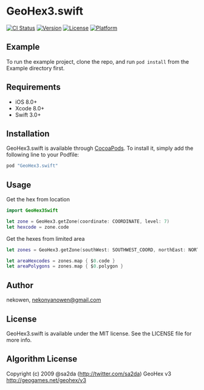 # GeoHex3.swift

[![CI Status](http://img.shields.io/travis/nekowen/GeoHex3.swift.svg?style=flat)](https://travis-ci.org/nekowen/GeoHex3.swift)
[![Version](https://img.shields.io/cocoapods/v/GeoHex3.swift.svg?style=flat)](http://cocoapods.org/pods/GeoHex3.swift)
[![License](https://img.shields.io/cocoapods/l/GeoHex3.swift.svg?style=flat)](http://cocoapods.org/pods/GeoHex3.swift)
[![Platform](https://img.shields.io/cocoapods/p/GeoHex3.swift.svg?style=flat)](http://cocoapods.org/pods/GeoHex3.swift)

## Example

To run the example project, clone the repo, and run `pod install` from the Example directory first.

## Requirements

- iOS 8.0+
- Xcode 8.0+
- Swift 3.0+

## Installation

GeoHex3.swift is available through [CocoaPods](http://cocoapods.org). To install
it, simply add the following line to your Podfile:

```ruby
pod "GeoHex3.swift"
```

## Usage

Get the hex from location

```swift
import GeoHex3Swift

let zone = GeoHex3.getZone(coordinate: COORDINATE, level: 7)
let hexcode = zone.code
```

Get the hexes from limited area

```swift
let zones = GeoHex3.getZone(southWest: SOUTHWEST_COORD, northEast: NORTHEAST_COORD, level: 7, buffer: false)

let areaHexcodes = zones.map { $0.code }
let areaPolygons = zones.map { $0.polygon }
```

## Author

nekowen, nekonyanowen@gmail.com

## License

GeoHex3.swift is available under the MIT license. See the LICENSE file for more info.

## Algorithm License

Copyright (c) 2009 @sa2da (http://twitter.com/sa2da)
GeoHex v3 http://geogames.net/geohex/v3
